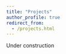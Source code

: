 ```yaml
---
title: "Projects"
author_profile: true
redirect_from: 
  - /projects.html
---
```



Under construction
